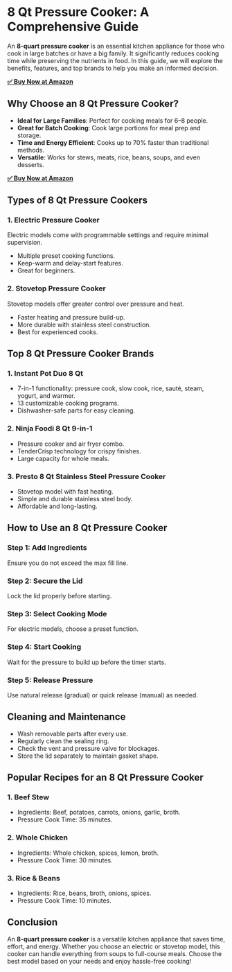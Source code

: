 <!DOCTYPE html>
<html lang="en">
<head>
    <meta charset="UTF-8">
    <meta name="viewport" content="width=device-width, initial-scale=1.0">
    <title>8 Qt Pressure Cooker: A Comprehensive Guide</title>
</head>
<body>

<h1>8 Qt Pressure Cooker: A Comprehensive Guide</h1>

<p>An <strong>8-quart pressure cooker</strong> is an essential kitchen appliance for those who cook in large batches or have a big family. It significantly reduces cooking time while preserving the nutrients in food. In this guide, we will explore the benefits, features, and top brands to help you make an informed decision.</p>

[**✅ Buy Now at Amazon**](https://amzn.to/41tAJTB)

<h2>Why Choose an 8 Qt Pressure Cooker?</h2>

<ul>
    <li><strong>Ideal for Large Families</strong>: Perfect for cooking meals for 6–8 people.</li>
    <li><strong>Great for Batch Cooking</strong>: Cook large portions for meal prep and storage.</li>
    <li><strong>Time and Energy Efficient</strong>: Cooks up to 70% faster than traditional methods.</li>
    <li><strong>Versatile</strong>: Works for stews, meats, rice, beans, soups, and even desserts.</li>
</ul>

[**✅ Buy Now at Amazon**](https://amzn.to/41tAJTB)

<h2>Types of 8 Qt Pressure Cookers</h2>

<h3>1. Electric Pressure Cooker</h3>
<p>Electric models come with programmable settings and require minimal supervision.</p>
<ul>
    <li>Multiple preset cooking functions.</li>
    <li>Keep-warm and delay-start features.</li>
    <li>Great for beginners.</li>
</ul>

<h3>2. Stovetop Pressure Cooker</h3>
<p>Stovetop models offer greater control over pressure and heat.</p>
<ul>
    <li>Faster heating and pressure build-up.</li>
    <li>More durable with stainless steel construction.</li>
    <li>Best for experienced cooks.</li>
</ul>

<h2>Top 8 Qt Pressure Cooker Brands</h2>

<h3>1. Instant Pot Duo 8 Qt</h3>
<ul>
    <li>7-in-1 functionality: pressure cook, slow cook, rice, sauté, steam, yogurt, and warmer.</li>
    <li>13 customizable cooking programs.</li>
    <li>Dishwasher-safe parts for easy cleaning.</li>
</ul>

<h3>2. Ninja Foodi 8 Qt 9-in-1</h3>
<ul>
    <li>Pressure cooker and air fryer combo.</li>
    <li>TenderCrisp technology for crispy finishes.</li>
    <li>Large capacity for whole meals.</li>
</ul>

<h3>3. Presto 8 Qt Stainless Steel Pressure Cooker</h3>
<ul>
    <li>Stovetop model with fast heating.</li>
    <li>Simple and durable stainless steel body.</li>
    <li>Affordable and long-lasting.</li>
</ul>

<h2>How to Use an 8 Qt Pressure Cooker</h2>

<h3>Step 1: Add Ingredients</h3>
<p>Ensure you do not exceed the max fill line.</p>

<h3>Step 2: Secure the Lid</h3>
<p>Lock the lid properly before starting.</p>

<h3>Step 3: Select Cooking Mode</h3>
<p>For electric models, choose a preset function.</p>

<h3>Step 4: Start Cooking</h3>
<p>Wait for the pressure to build up before the timer starts.</p>

<h3>Step 5: Release Pressure</h3>
<p>Use natural release (gradual) or quick release (manual) as needed.</p>

<h2>Cleaning and Maintenance</h2>
<ul>
    <li>Wash removable parts after every use.</li>
    <li>Regularly clean the sealing ring.</li>
    <li>Check the vent and pressure valve for blockages.</li>
    <li>Store the lid separately to maintain gasket shape.</li>
</ul>

<h2>Popular Recipes for an 8 Qt Pressure Cooker</h2>

<h3>1. Beef Stew</h3>
<ul>
    <li>Ingredients: Beef, potatoes, carrots, onions, garlic, broth.</li>
    <li>Pressure Cook Time: 35 minutes.</li>
</ul>

<h3>2. Whole Chicken</h3>
<ul>
    <li>Ingredients: Whole chicken, spices, lemon, broth.</li>
    <li>Pressure Cook Time: 30 minutes.</li>
</ul>

<h3>3. Rice & Beans</h3>
<ul>
    <li>Ingredients: Rice, beans, broth, onions, spices.</li>
    <li>Pressure Cook Time: 10 minutes.</li>
</ul>

<h2>Conclusion</h2>

<p>An <strong>8-quart pressure cooker</strong> is a versatile kitchen appliance that saves time, effort, and energy. Whether you choose an electric or stovetop model, this cooker can handle everything from soups to full-course meals. Choose the best model based on your needs and enjoy hassle-free cooking!</p>

</body>
</html>
